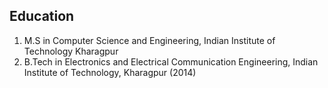 ## Education

1. M.S in Computer Science and Engineering, Indian Institute of Technology Kharagpur
2. B.Tech in Electronics and Electrical Communication Engineering, Indian Institute of Technology, Kharagpur (2014)
